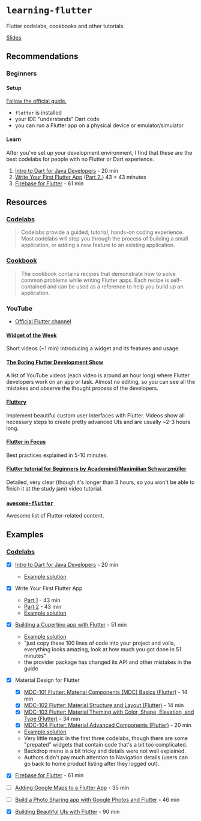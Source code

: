 # `learning-flutter`

Flutter codelabs, cookbooks and other tutorials.

[Slides](https://docs.google.com/presentation/d/14SqRHIeWjWZLpph13PoMRok6gyBdZ0sXvYhYXzjwDqY/edit?usp=sharing)

## Recommendations

### Beginners

#### Setup

[Follow the official guide.](https://flutter.dev/docs/get-started)

* `flutter` is installed
* your IDE "understands" Dart code
* you can run a Flutter app on a physical device or emulator/simulator

#### Learn

After you've set up your development environment, I find that these are the best codelabs for people with no Flutter or Dart experience.

1. [Intro to Dart for Java Developers](https://codelabs.developers.google.com/codelabs/from-java-to-dart/index.html) - 20 min
2. [Write Your First Flutter App](https://codelabs.developers.google.com/codelabs/first-flutter-app-pt1/index.html?) ([Part 2.](https://codelabs.developers.google.com/codelabs/first-flutter-app-pt2/index.html)) 43 + 43 minutes
3. [Firebase for Flutter](https://codelabs.developers.google.com/codelabs/flutter-firebase/index.html#0) - 61 min

## Resources

### [Codelabs](https://codelabs.developers.google.com/?cat=Flutter)

> Codelabs provide a guided, tutorial, hands-on coding experience. Most codelabs will step you through the process of building a small application, or adding a new feature to an existing application.

### [Cookbook](https://flutter.dev/docs/cookbook)

> The cookbook contains recipes that demonstrate how to solve common problems while writing Flutter apps. Each recipe is self-contained and can be used as a reference to help you build up an application.

### YouTube

* [Official Flutter channel](https://www.youtube.com/channel/UCwXdFgeE9KYzlDdR7TG9cMw)

#### [Widget of the Week](https://www.youtube.com/watch?v=b_sQ9bMltGU&list=PLjxrf2q8roU23XGwz3Km7sQZFTdB996iG)

Short videos (~1 min) introducing a widget and its features and usage.

#### [The Boring Flutter Development Show](https://www.youtube.com/watch?v=vqPG1tU6-c0&list=PLjxrf2q8roU3ahJVrSgAnPjzkpGmL9Czl)

A list of YouTube videos (each video is around an hour long) where Flutter developers work on an app or task. Almost no editing, so you can see all the mistakes and observe the thought process of the developers.

#### [Fluttery](https://www.reddit.com/r/FlutterDev/comments/d8ne1n/your_favorite_tutorials_for_3_hour_long_flutter/f1bn9ni/)

Implement beautiful custom user interfaces with Flutter. Videos show all necessary steps to create pretty advanced UIs and are usually ~2-3 hours long.

#### [Flutter in Focus](https://www.youtube.com/watch?v=wgTBLj7rMPM&list=PLjxrf2q8roU2HdJQDjJzOeO6J3FoFLWr2)

Best practices explained in 5-10 minutes.

#### [Flutter tutorial for Beginners by Academind/Maximilian Schwarzmüller](https://www.youtube.com/watch?v=6ZCz6Ylqk3A)

Detailed, very clear (though it's longer than 3 hours, so you won't be able to finish it at the study jam) video tutorial.

### [`awesome-flutter`](https://github.com/Solido/awesome-flutter)

Awesome list of Flutter-related content.

## Examples

### [Codelabs](./codelabs)

* [x] [Intro to Dart for Java Developers](https://codelabs.developers.google.com/codelabs/from-java-to-dart/index.html?index=..%2F..index) - 20 min
    * [Example solution](./codelabs/from-java-to-dart)

* [x] Write Your First Flutter App
    * [Part 1](https://codelabs.developers.google.com/codelabs/first-flutter-app-pt1/index.html?index=..%2F..index) - 43 min
    * [Part 2](https://codelabs.developers.google.com/codelabs/first-flutter-app-pt2/index.html?index=..%2F..index) - 43 min
    * [Example solution](./codelabs/first-flutter-app)

* [x] [Building a Cupertino app with Flutter](https://codelabs.developers.google.com/codelabs/flutter-cupertino/index.html?index=..%2F..index) - 51 min
    * [Example solution](./codelabs/flutter-cupertino)
    * "just copy these 100 lines of code into your project and voila, everything looks amazing, look at how much you got done in 51 minutes"
    * the provider package has changed its API and other mistakes in the guide

* [x] Material Design for Flutter
    * [x] [MDC-101 Flutter: Material Components (MDC) Basics (Flutter)](https://codelabs.developers.google.com/codelabs/mdc-101-flutter/index.html?index=..%2F..index) - 14 min
    * [x] [MDC-102 Flutter: Material Structure and Layout (Flutter)](https://codelabs.developers.google.com/codelabs/mdc-102-flutter/index.html?index=..%2F..index) - 14 min
    * [x] [MDC-103 Flutter: Material Theming with Color, Shape, Elevation, and Type (Flutter)](https://codelabs.developers.google.com/codelabs/mdc-103-flutter/index.html?index=..%2F..index) - 34 min
    * [x] [MDC-104 Flutter: Material Advanced Components (Flutter)](https://codelabs.developers.google.com/codelabs/mdc-104-flutter/index.html?index=..%2F..index) - 20 min
    * [Example solution](./codelabs/material-design-components)
    * Very little magic in the first three codelabs, though there are some "prepated" widgets that contain code that's a bit too complicated.
    * Backdrop menu is a bit tricky and details were not well explained.
    * Authors didn't pay much attention to Navigation details (users can go back to home product listing after they logged out).

* [x] [Firebase for Flutter](https://codelabs.developers.google.com/codelabs/flutter-firebase/index.html#0) - 61 min

* [ ] [Adding Google Maps to a Flutter App](https://codelabs.developers.google.com/codelabs/google-maps-in-flutter/index.html?index=..%2F..index) - 35 min
* [ ] [Build a Photo Sharing app with Google Photos and Flutter](https://codelabs.developers.google.com/codelabs/google-photos-sharing/index.html?index=..%2F..index) - 46 min
* [x] [Building Beautiful UIs with Flutter](https://codelabs.developers.google.com/codelabs/flutter/index.html?index=..%2F..index) - 90 min
